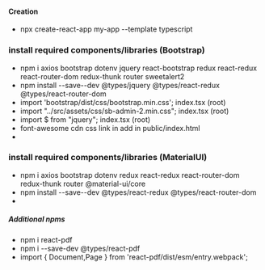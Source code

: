 #### Creation
* npx create-react-app my-app --template typescript

### install required components/libraries (Bootstrap)
* npm i axios bootstrap dotenv jquery react-bootstrap redux react-redux react-router-dom redux-thunk router sweetalert2
* npm install --save--dev @types/jquery @types/react-redux @types/react-router-dom
* import 'bootstrap/dist/css/bootstrap.min.css';   index.tsx (root)
* import "../src/assets/css/sb-admin-2.min.css"; index.tsx (root)
* import $ from "jquery"; index.tsx (root)
* font-awesome cdn css link in add in public/index.html
*  <link rel="stylesheet" href="https://fonts.googleapis.com/css?family=Roboto:300,400,500,700&display=swap" />



### install required components/libraries (MaterialUI)
* npm i axios bootstrap dotenv redux react-redux react-router-dom redux-thunk router @material-ui/core
* npm install --save--dev @types/react-redux @types/react-router-dom
* <link rel="stylesheet" href="https://fonts.googleapis.com/css?family=Roboto:300,400,500,700&display=swap" />





##### Additional npms
* npm i react-pdf
* npm i --save-dev @types/react-pdf
* import { Document,Page } from 'react-pdf/dist/esm/entry.webpack';

